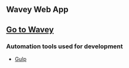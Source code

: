 ## Wavey Web App

## [Go to Wavey](http://wavey.co.za)

### Automation tools used for development

- [Gulp](http://gulpjs.com/)
